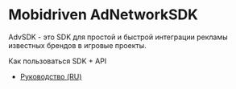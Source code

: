 # Mobidriven AdNetworkSDK
AdvSDK - это SDK для простой и быстрой интеграции рекламы известных брендов в игровые проекты.

Как пользоваться SDK + API
- [Руководство (RU)](sdk_ru.md)

